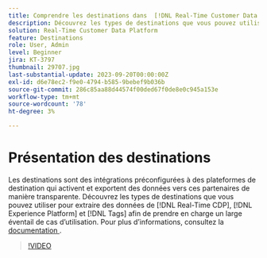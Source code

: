```yaml
---
title: Comprendre les destinations dans  [!DNL Real-Time Customer Data Platform]  et  [!DNL Experience Platform]
description: Découvrez les types de destinations que vous pouvez utiliser pour extraire des données afin  [!DNL Real-Time CDP], [!DNL Experience Platform], and [!DNL Tags]  prendre en charge un large éventail de cas d’utilisation.
solution: Real-Time Customer Data Platform
feature: Destinations
role: User, Admin
level: Beginner
jira: KT-3797
thumbnail: 29707.jpg
last-substantial-update: 2023-09-20T00:00:00Z
exl-id: d6e78ec2-f9e0-4794-b585-9bebef9b036b
source-git-commit: 286c85aa88d44574f00ded67f0de8e0c945a153e
workflow-type: tm+mt
source-wordcount: '78'
ht-degree: 3%

---
```


# Présentation des destinations

Les destinations sont des intégrations préconfigurées à des plateformes de destination qui activent et exportent des données vers ces partenaires de manière transparente. Découvrez les types de destinations que vous pouvez utiliser pour extraire des données de [!DNL Real-Time CDP], [!DNL Experience Platform] et [!DNL Tags] afin de prendre en charge un large éventail de cas d’utilisation. Pour plus d’informations, consultez la [ documentation ](https://experienceleague.adobe.com/docs/experience-platform/destinations/home.html?lang=fr).

>[!VIDEO](https://video.tv.adobe.com/v/33171?learn=on&enablevpops&captions=fre_fr)

